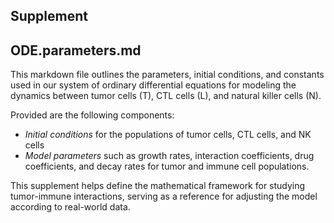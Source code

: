 ## Supplement

## ODE.parameters.md
This markdown file outlines the parameters, initial conditions, and constants used in our system of ordinary differential equations for modeling the dynamics between tumor cells (T), CTL cells (L), and natural killer cells (N). 

Provided are the following components:
- *Initial conditions* for the populations of tumor cells, CTL cells, and NK cells
- *Model parameters* such as growth rates, interaction coefficients, drug coefficients, and decay rates for tumor and immune cell populations.

This supplement helps define the mathematical framework for studying tumor-immune interactions, serving as a reference for adjusting the model according to real-world data.
